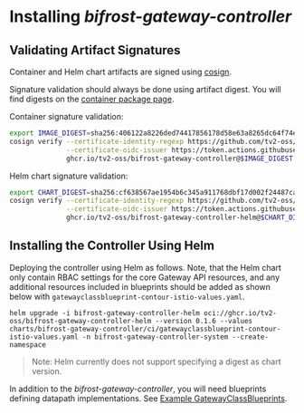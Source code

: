 # Installing *bifrost-gateway-controller*

## Validating Artifact Signatures

Container and Helm chart artifacts are signed using [cosign](https://github.com/sigstore/cosign).

Signature validation should always be done using artifact digest. You will find digests on the [container package page](https://github.com/tv2-oss/bifrost-gateway-controller/pkgs/container/bifrost-gateway-controller).

Container signature validation:

```bash
export IMAGE_DIGEST=sha256:406122a8226ded74417856178d58e63a8265dc64f74ee6cedd88d2a44bbf41c2
cosign verify --certificate-identity-regexp https://github.com/tv2-oss/bifrost-gateway-controller/.github/workflows/build-release.yaml@refs/.* \
              --certificate-oidc-issuer https://token.actions.githubusercontent.com \
			  ghcr.io/tv2-oss/bifrost-gateway-controller@$IMAGE_DIGEST | jq .
```

Helm chart signature validation:

```bash
export CHART_DIGEST=sha256:cf638567ae1954b6c345a911768dbf17d002f24487ca128332830a5640f9b72d
cosign verify --certificate-identity-regexp https://github.com/tv2-oss/bifrost-gateway-controller/.github/workflows/chart-publish.yaml@refs/.* \
              --certificate-oidc-issuer https://token.actions.githubusercontent.com \
			  ghcr.io/tv2-oss/bifrost-gateway-controller-helm@$CHART_DIGEST | jq .
```

## Installing the Controller Using Helm

Deploying the controller using Helm as follows. Note, that the Helm
chart only contain RBAC settings for the core Gateway API resources,
and any additional resources included in blueprints should be added as
shown below with `gatewayclassblueprint-contour-istio-values.yaml`.

```
helm upgrade -i bifrost-gateway-controller-helm oci://ghcr.io/tv2-oss/bifrost-gateway-controller-helm --version 0.1.6 --values charts/bifrost-gateway-controller/ci/gatewayclassblueprint-contour-istio-values.yaml -n bifrost-gateway-controller-system --create-namespace
```

> Note: Helm currently does not support specifying a digest as chart version.

In addition to the *bifrost-gateway-controller*, you will need
blueprints defining datapath implementations. See [Example
GatewayClassBlueprints](blueprints/README.md).
